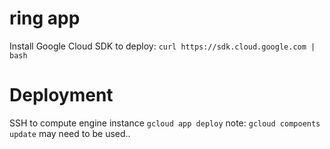 # ring app

Install Google Cloud SDK to deploy:
`curl https://sdk.cloud.google.com | bash`

# Deployment

SSH to compute engine instance
`gcloud app deploy`
note: `gcloud compoents update` may need to be used.. 

